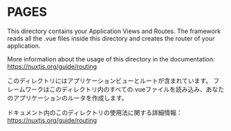 # PAGES

This directory contains your Application Views and Routes.
The framework reads all the .vue files inside this directory and creates the router of your application.

More information about the usage of this directory in the documentation:
https://nuxtjs.org/guide/routing

このディレクトリにはアプリケーションビューとルートが含まれています。
フレームワークはこのディレクトリ内のすべての.vueファイルを読み込み、あなたのアプリケーションのルータを作成します。

ドキュメント内のこのディレクトリの使用法に関する詳細情報：
https://nuxtjs.org/guide/routing